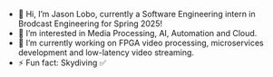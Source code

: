 - 👋 Hi, I’m Jason Lobo, currently a Software Engineering intern in Brodcast Engineering for Spring 2025!
- 👀 I’m interested in Media Processing, AI, Automation and Cloud.
- 🌱 I’m currently working on FPGA video processing, microservices development and low-latency video streaming.
- ⚡ Fun fact: Skydiving ✅

